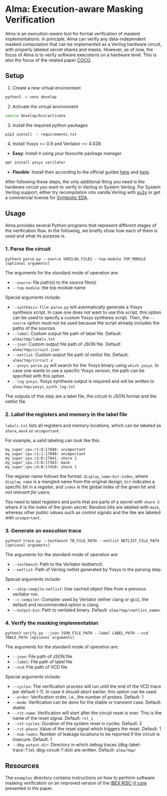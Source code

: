 # Alma: Execution-aware Masking Verification

Alma is an _execution-aware_ tool for formal verification of masked implementations.
In principle, Alma can verify any data-independent masked computation that can be 
implemented as a Verilog hardware circuit, with properly labeled secret shares and 
masks. However, as of now, the focus of Alma is to verify software executions on a
hardware level. This is also the focus of the related paper [COCO](https://eprint.iacr.org/2020/1294.pdf).

## Setup

1. Create a new virtual environment
``` bash
python3 -m venv develop
```

2. Activate the virtual environment
``` bash
source develop/bin/activate
```

3. Install the required python packages
``` bash
pip3 install -r requirements.txt
```

4. Install Yosys >= 0.9 and Verilator >= 4.028:
* **Easy**: install it using your favourite package manager
``` bash
apt install yosys verilator
```
* **Flexible**: Install then according to the official guides 
[here](https://github.com/YosysHQ/yosys/blob/yosys-0.9/README.md) and [here](https://www.veripool.org/projects/verilator/wiki/Installing).

After following these steps, the only additional thing you need is the hardware 
circuit you want to verify in Verilog or System Verilog. For System Verilog support,
either try recompilation into vanilla Verilog with [sv2v](https://github.com/zachjs/sv2v) 
or get a commercial license for [Symbiotic EDA](https://www.symbioticeda.com/seda-suite).

## Usage

Alma provides several Python programs that represent different stages of the verification flow.
In the following, we briefly show how each of them is used and what its purpose is. 

### 1. Parse the circuit
```
python3 parse.py --source VERILOG_FILES --top-module TOP_MODULE [optional arguments]
```
The arguments for the standard mode of operation are:
  * `--source`: file path(s) to the source file(s)
  * `--top-module`: the top module name
  
Special arguments include:
  * `--synthesis-file`: `parse.py` will automatically generate a Yosys synthesis script. In case one does not want to use this script, this option can be used to specify a custom Yosys synthesis script. Then, the `--source` option must not be used because the script already includes the paths of the sources.
  * `--label`: Custom output file path of label file. Default: `alma/tmp/labels.txt`
  * `--json`: Custom output file path of JSON file. Default: `alma/tmp/circuit.json`
  * `--netlist`: Custom output file path of netlist file. Default: `alma/tmp/circuit.v`
  * `--yosys`: `parse.py` will search for the Yosys binary using `which yosys`. In case one wants to use a specific Yosys version, the path can be specified with this option.
  * `--log-yosys`: Yosys synthesis output is required and will be written to `alma/tmp/yosys_synth_log.txt` 
  
The outputs of this step are a label file, the circuit in JSON format and the netlist file.

### 2. Label the registers and memory in the label file

`labels.txt` lists all registers and memory locations, which can be labeled as `share`, `mask` or `unimportant`.

For example, a valid labeling can look like this:

```
my_super_cpu.r1:0:17840: unimportant
my_super_cpu.r1:1:17840: unimportant
my_super_cpu.r2:0:17841: share 1
my_super_cpu.r3:0:17563: mask
my_super_cpu.r4:0:17420: share 1
```

The register name follows the format: `display_name:bit:index`, where `display_name` is a mangled 
name from the original design, `bit` indicates a specific bit in a register, and `index` is the
global index of the given bit and _not relevant for users_.

You need to label registers and ports that are parts of a secret with `share X` where _X_ is
the index of the given secret. Random bits are labeled with `mask`, whereas other public values 
such as control signals and the like are labeled with `unimportant`.

### 3. Generate an execution trace
```
python3 trace.py --testbench TB_FILE_PATH --netlist NETLIST_FILE_PATH [optional arguments]
```
The arguments for the standard mode of operation are:
  * `--testbench`: Path to the Verilator testbench.
  * `--netlist`: Path of Verilog netlist generated by Yosys in the parsing step.

Special arguments include:
  * `--skip-compile-netlist`: Use cached object files from a previous verilator run.
  * `--c-compiler`: Compiler used by Verilator (either clang or gcc), the default and recommended option is clang.
  * `--output-bin`: Path to verilated binary. Default: `alma/tmp/<netlist_name>`

### 4. Verify the masking implementation
```
python3 verify.py --json JSON_FILE_PATH --label LABEL_PATH --vcd TRACE_PATH [optional arguments]
```
The arguments for the standard mode of operation are:
  * `--json`: File path of JSON file
  * `--label`: File path of label file
  * `--vcd`: File path of VCD file

Special arguments include:
  * `--cycles`: The verification process will run until the end of the VCD trace per default (-1). In case it should abort earlier, this option can be used.
  * `--order`: Verification order, i.e., the number of probes. Default: 1
  * `--mode`: Verification can be done for the stable or transient case. Default: stable
  * `--rst-name`: Verification will start after the circuit reset is over. This is the name of the reset signal. Default: `rst_i`
  * `--rst-cycles`: Duration of the system reset in cycles. Default: 2
  * `--rst-phase`: Value of the reset signal which triggers the reset. Default: 1
  * `--num-leaks`: Number of leakage locations to be reported if the circuit is insecure. Default: 1
  * `--dbg-output-dir`: Directory in which debug traces (dbg-label-trace-?.txt, dbg-circuit-?.dot) are written. Default: `alma/tmp/`

## Resources

The `examples` directory contains instructions on how to perform software masking verification
on an improved version of the [IBEX RISC-V core](https://github.com/IAIK/coco-ibex) presented in the paper.
